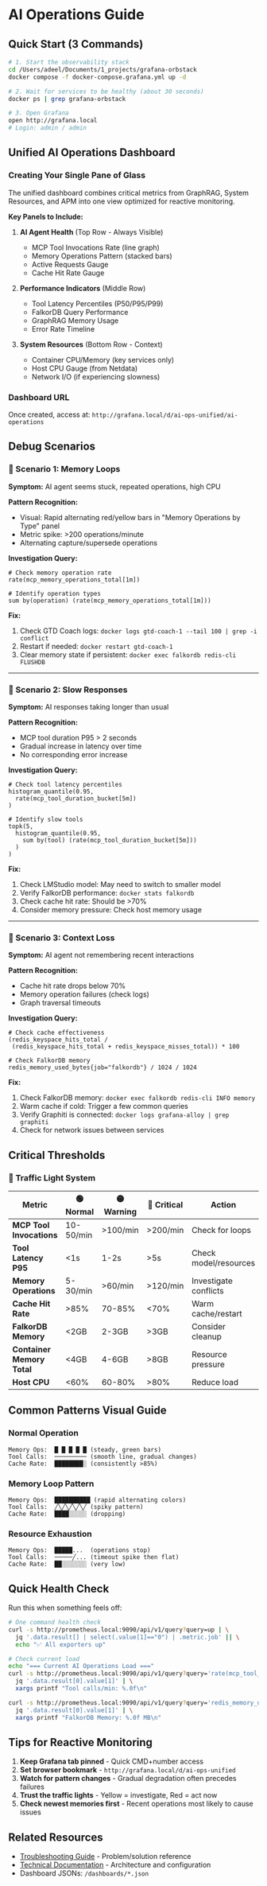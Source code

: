 # AI Operations Guide

## Quick Start (3 Commands)

```bash
# 1. Start the observability stack
cd /Users/adeel/Documents/1_projects/grafana-orbstack
docker compose -f docker-compose.grafana.yml up -d

# 2. Wait for services to be healthy (about 30 seconds)
docker ps | grep grafana-orbstack

# 3. Open Grafana
open http://grafana.local
# Login: admin / admin
```

## Unified AI Operations Dashboard

### Creating Your Single Pane of Glass

The unified dashboard combines critical metrics from GraphRAG, System Resources, and APM into one view optimized for reactive monitoring.

**Key Panels to Include:**

1. **AI Agent Health** (Top Row - Always Visible)
   - MCP Tool Invocations Rate (line graph)
   - Memory Operations Pattern (stacked bars)
   - Active Requests Gauge
   - Cache Hit Rate Gauge

2. **Performance Indicators** (Middle Row)
   - Tool Latency Percentiles (P50/P95/P99)
   - FalkorDB Query Performance
   - GraphRAG Memory Usage
   - Error Rate Timeline

3. **System Resources** (Bottom Row - Context)
   - Container CPU/Memory (key services only)
   - Host CPU Gauge (from Netdata)
   - Network I/O (if experiencing slowness)

### Dashboard URL
Once created, access at: `http://grafana.local/d/ai-ops-unified/ai-operations`

## Debug Scenarios

### 🔴 Scenario 1: Memory Loops
**Symptom:** AI agent seems stuck, repeated operations, high CPU

**Pattern Recognition:**
- Visual: Rapid alternating red/yellow bars in "Memory Operations by Type" panel
- Metric spike: >200 operations/minute
- Alternating capture/supersede operations

**Investigation Query:**
```promql
# Check memory operation rate
rate(mcp_memory_operations_total[1m])

# Identify operation types
sum by(operation) (rate(mcp_memory_operations_total[1m]))
```

**Fix:**
1. Check GTD Coach logs: `docker logs gtd-coach-1 --tail 100 | grep -i conflict`
2. Restart if needed: `docker restart gtd-coach-1`
3. Clear memory state if persistent: `docker exec falkordb redis-cli FLUSHDB`

---

### 🔴 Scenario 2: Slow Responses
**Symptom:** AI responses taking longer than usual

**Pattern Recognition:**
- MCP tool duration P95 > 2 seconds
- Gradual increase in latency over time
- No corresponding error increase

**Investigation Query:**
```promql
# Check tool latency percentiles
histogram_quantile(0.95, 
  rate(mcp_tool_duration_bucket[5m])
)

# Identify slow tools
topk(5, 
  histogram_quantile(0.95, 
    sum by(tool) (rate(mcp_tool_duration_bucket[5m]))
  )
)
```

**Fix:**
1. Check LMStudio model: May need to switch to smaller model
2. Verify FalkorDB performance: `docker stats falkordb`
3. Check cache hit rate: Should be >70%
4. Consider memory pressure: Check host memory usage

---

### 🔴 Scenario 3: Context Loss
**Symptom:** AI agent not remembering recent interactions

**Pattern Recognition:**
- Cache hit rate drops below 70%
- Memory operation failures (check logs)
- Graph traversal timeouts

**Investigation Query:**
```promql
# Check cache effectiveness
(redis_keyspace_hits_total / 
 (redis_keyspace_hits_total + redis_keyspace_misses_total)) * 100

# Check FalkorDB memory
redis_memory_used_bytes{job="falkordb"} / 1024 / 1024
```

**Fix:**
1. Check FalkorDB memory: `docker exec falkordb redis-cli INFO memory`
2. Warm cache if cold: Trigger a few common queries
3. Verify Graphiti is connected: `docker logs grafana-alloy | grep graphiti`
4. Check for network issues between services

## Critical Thresholds

### 🚦 Traffic Light System

| Metric | 🟢 Normal | 🟡 Warning | 🔴 Critical | Action |
|--------|-----------|------------|-------------|--------|
| **MCP Tool Invocations** | 10-50/min | >100/min | >200/min | Check for loops |
| **Tool Latency P95** | <1s | 1-2s | >5s | Check model/resources |
| **Memory Operations** | 5-30/min | >60/min | >120/min | Investigate conflicts |
| **Cache Hit Rate** | >85% | 70-85% | <70% | Warm cache/restart |
| **FalkorDB Memory** | <2GB | 2-3GB | >3GB | Consider cleanup |
| **Container Memory Total** | <4GB | 4-6GB | >8GB | Resource pressure |
| **Host CPU** | <60% | 60-80% | >80% | Reduce load |

## Common Patterns Visual Guide

### Normal Operation
```
Memory Ops:  █ █ █ █ █ (steady, green bars)
Tool Calls:  ───────── (smooth line, gradual changes)
Cache Rate:  ████████░ (consistently >85%)
```

### Memory Loop Pattern
```
Memory Ops:  ██████████ (rapid alternating colors)
Tool Calls:  ╱╲╱╲╱╲╱╲╱ (spiky pattern)
Cache Rate:  ████░░░░░ (dropping)
```

### Resource Exhaustion
```
Memory Ops:  █████...  (operations stop)
Tool Calls:  ─────╱... (timeout spike then flat)
Cache Rate:  ██░░░░░░░ (very low)
```

## Quick Health Check

Run this when something feels off:

```bash
# One command health check
curl -s http://prometheus.local:9090/api/v1/query?query=up | \
  jq '.data.result[] | select(.value[1]=="0") | .metric.job' || \
  echo "✅ All exporters up"

# Check current load
echo "=== Current AI Operations Load ==="
curl -s http://prometheus.local:9090/api/v1/query?query='rate(mcp_tool_invocations_total[1m])' | \
  jq '.data.result[0].value[1]' | \
  xargs printf "Tool calls/min: %.0f\n"

curl -s http://prometheus.local:9090/api/v1/query?query='redis_memory_used_bytes{job="falkordb"}/1024/1024' | \
  jq '.data.result[0].value[1]' | \
  xargs printf "FalkorDB Memory: %.0f MB\n"
```

## Tips for Reactive Monitoring

1. **Keep Grafana tab pinned** - Quick CMD+number access
2. **Set browser bookmark** - `http://grafana.local/d/ai-ops-unified`
3. **Watch for pattern changes** - Gradual degradation often precedes failures
4. **Trust the traffic lights** - Yellow = investigate, Red = act now
5. **Check newest memories first** - Recent operations most likely to cause issues

## Related Resources
- [Troubleshooting Guide](TROUBLESHOOTING.md) - Problem/solution reference
- [Technical Documentation](../dev/README.md) - Architecture and configuration
- Dashboard JSONs: `/dashboards/*.json`
